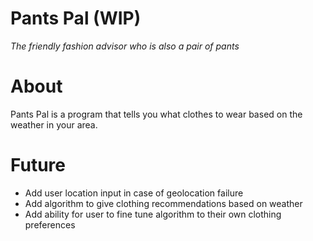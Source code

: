# Pants Pal (WIP)
_The friendly fashion advisor who is also a pair of pants_

# About

Pants Pal is a program that tells you what clothes to wear based
on the weather in your area.

# Future
- Add user location input in case of geolocation failure
- Add algorithm to give clothing recommendations based on weather
- Add ability for user to fine tune algorithm to their own clothing preferences
